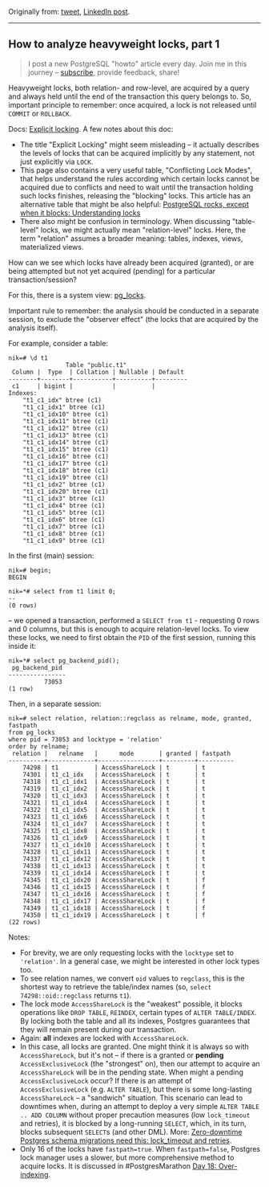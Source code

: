 Originally from: [tweet](https://twitter.com/samokhvalov/status/1714543861975204241), [LinkedIn post]().

---

## How to analyze heavyweight locks, part 1

> I post a new PostgreSQL "howto" article every day. Join me in this
> journey – [subscribe](https://twitter.com/samokhvalov/), provide feedback, share!

Heavyweight locks, both relation- and row-level, are acquired by a query and always held until the end of the
transaction this query belongs to. So, important principle to remember: once acquired, a lock is not released until
`COMMIT` or `ROLLBACK`.

Docs: [Explicit locking](https://postgresql.org/docs/current/explicit-locking.html). A few notes about this doc:

- The title "Explicit Locking" might seem misleading – it actually describes the levels of locks that can be acquired
  implicitly by any statement, not just explicitly via `LOCK`.
- This page also contains a very useful table, "Conflicting Lock Modes", that helps understand the rules according which
  certain locks cannot be acquired due to conflicts and need to wait until the transaction holding such locks finishes,
  releasing the "blocking" locks. This article has an alternative table that might be also helpful:
  [PostgreSQL rocks, except when it blocks: Understanding locks](https://citusdata.com/blog/2018/02/15/when-postgresql-blocks/)
- There also might be confusion in terminology. When discussing "table-level" locks, we might actually mean
  "relation-level" locks. Here, the term "relation" assumes a broader meaning: tables, indexes, views, materialized
  views.

How can we see which locks have already been acquired (granted), or are being attempted but not yet acquired (pending)
for a particular transaction/session?

For this, there is a system view: [pg_locks](https://postgresql.org/docs/current/view-pg-locks.html).

Important rule to remember: the analysis should be conducted in a separate session, to exclude the "observer effect" 
(the locks that are acquired by the analysis itself).

For example, consider a table:

```
nik=# \d t1
                Table "public.t1"
 Column |  Type  | Collation | Nullable | Default
--------+--------+-----------+----------+---------
 c1     | bigint |           |          |
Indexes:
    "t1_c1_idx" btree (c1)
    "t1_c1_idx1" btree (c1)
    "t1_c1_idx10" btree (c1)
    "t1_c1_idx11" btree (c1)
    "t1_c1_idx12" btree (c1)
    "t1_c1_idx13" btree (c1)
    "t1_c1_idx14" btree (c1)
    "t1_c1_idx15" btree (c1)
    "t1_c1_idx16" btree (c1)
    "t1_c1_idx17" btree (c1)
    "t1_c1_idx18" btree (c1)
    "t1_c1_idx19" btree (c1)
    "t1_c1_idx2" btree (c1)
    "t1_c1_idx20" btree (c1)
    "t1_c1_idx3" btree (c1)
    "t1_c1_idx4" btree (c1)
    "t1_c1_idx5" btree (c1)
    "t1_c1_idx6" btree (c1)
    "t1_c1_idx7" btree (c1)
    "t1_c1_idx8" btree (c1)
    "t1_c1_idx9" btree (c1)
```

In the first (main) session:

```
nik=# begin;
BEGIN

nik=*# select from t1 limit 0;
--
(0 rows)
```

– we opened a transaction, performed a `SELECT from t1` - requesting 0 rows and 0 columns, but this is enough to acquire
relation-level locks. To view these locks, we need to first obtain the `PID` of the first session, running this inside
it:

```
nik=*# select pg_backend_pid();
 pg_backend_pid
----------------
          73053
(1 row)
```

Then, in a separate session:

```
nik=# select relation, relation::regclass as relname, mode, granted, fastpath
from pg_locks
where pid = 73053 and locktype = 'relation'
order by relname;
 relation |   relname   |      mode       | granted | fastpath
----------+-------------+-----------------+---------+----------
    74298 | t1          | AccessShareLock | t       | t
    74301 | t1_c1_idx   | AccessShareLock | t       | t
    74318 | t1_c1_idx1  | AccessShareLock | t       | t
    74319 | t1_c1_idx2  | AccessShareLock | t       | t
    74320 | t1_c1_idx3  | AccessShareLock | t       | t
    74321 | t1_c1_idx4  | AccessShareLock | t       | t
    74322 | t1_c1_idx5  | AccessShareLock | t       | t
    74323 | t1_c1_idx6  | AccessShareLock | t       | t
    74324 | t1_c1_idx7  | AccessShareLock | t       | t
    74325 | t1_c1_idx8  | AccessShareLock | t       | t
    74326 | t1_c1_idx9  | AccessShareLock | t       | t
    74327 | t1_c1_idx10 | AccessShareLock | t       | t
    74328 | t1_c1_idx11 | AccessShareLock | t       | t
    74337 | t1_c1_idx12 | AccessShareLock | t       | t
    74338 | t1_c1_idx13 | AccessShareLock | t       | t
    74339 | t1_c1_idx14 | AccessShareLock | t       | t
    74345 | t1_c1_idx20 | AccessShareLock | t       | f
    74346 | t1_c1_idx15 | AccessShareLock | t       | f
    74347 | t1_c1_idx16 | AccessShareLock | t       | f
    74348 | t1_c1_idx17 | AccessShareLock | t       | f
    74349 | t1_c1_idx18 | AccessShareLock | t       | f
    74350 | t1_c1_idx19 | AccessShareLock | t       | f
(22 rows)
```

Notes:

- For brevity, we are only requesting locks with the `locktype` set to `'relation'`. In a general case, we might be
  interested in other lock types too.
- To see relation names, we convert `oid` values to `regclass`, this is the shortest way to retrieve the table/index
  names (so, `select 74298::oid::regclass` returns `t1`).
- The lock mode `AccessShareLock` is the "weakest" possible, it blocks operations like `DROP TABLE`, `REINDEX`, certain
  types of `ALTER TABLE/INDEX`. By locking both the table and all its indexes, Postgres guarantees that they will remain
  present during our transaction.
- Again: **all** indexes are locked with `AccessShareLock`.
- In this case, all locks are granted. One might think it is always so with `AccessShareLock`, but it's not – if there
  is a granted or **pending** `AccessExclusiveLock` (the "strongest" on), then our attempt to acquire
  an `AccessShareLock` will be in the pending state. When might a pending `AccessExclusiveLock` occur? If there is an
  attempt of `AccessExclusiveLock` (e.g. `ALTER TABLE`), but there is some long-lasting `AccessShareLock` – a "sandwich"
  situation. This scenario can lead to downtimes when, during an attempt to deploy a very
  simple `ALTER TABLE .. ADD COLUMN` without proper precaution measures (low `lock_timeout` and retries), it is blocked
  by a long-running `SELECT`, which, in its turn, blocks subsequent `SELECT`s (and other DML). More: 
  [Zero-downtime Postgres schema migrations need this: lock_timeout and retries](https://postgres.ai/blog/20210923-zero-downtime-postgres-schema-migrations-lock-timeout-and-retries).
- Only 16 of the locks have `fastpath=true`. When `fastpath=false`, Postgres lock manager uses a slower, but more
  comprehensive method to acquire locks. It is discussed in #PostgresMarathon 
  [Day 18: Over-indexing](0018_over_indexing.md). 
